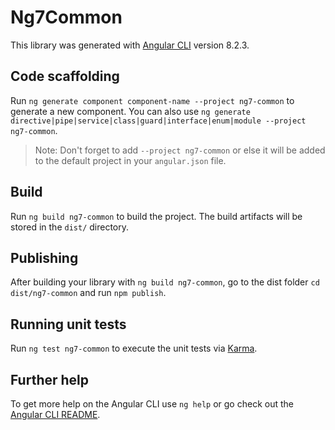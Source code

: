# Ng7Common

This library was generated with [Angular CLI](https://github.com/angular/angular-cli) version 8.2.3.

## Code scaffolding

Run `ng generate component component-name --project ng7-common` to generate a new component. You can also use `ng generate directive|pipe|service|class|guard|interface|enum|module --project ng7-common`.
> Note: Don't forget to add `--project ng7-common` or else it will be added to the default project in your `angular.json` file. 

## Build

Run `ng build ng7-common` to build the project. The build artifacts will be stored in the `dist/` directory.

## Publishing

After building your library with `ng build ng7-common`, go to the dist folder `cd dist/ng7-common` and run `npm publish`.

## Running unit tests

Run `ng test ng7-common` to execute the unit tests via [Karma](https://karma-runner.github.io).

## Further help

To get more help on the Angular CLI use `ng help` or go check out the [Angular CLI README](https://github.com/angular/angular-cli/blob/master/README.md).
